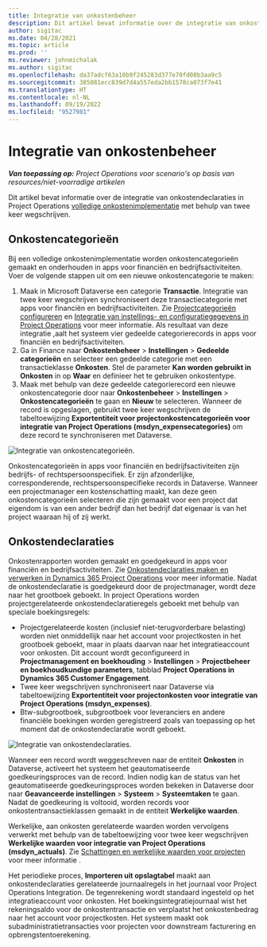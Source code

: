```yaml
---
title: Integratie van onkostenbeheer
description: Dit artikel bevat informatie over de integratie van onkostendeclaraties in Project Operations met behulp van twee keer wegschrijven.
author: sigitac
ms.date: 04/28/2021
ms.topic: article
ms.prod: ''
ms.reviewer: johnmichalak
ms.author: sigitac
ms.openlocfilehash: da37adcf63a10b9f245283d377e70fd08b3aa9c5
ms.sourcegitcommit: 385081ecc839d7d4a557eda2bb1578ca073f7e41
ms.translationtype: HT
ms.contentlocale: nl-NL
ms.lasthandoff: 09/19/2022
ms.locfileid: "9527981"
---
```

# <a name="expense-management-integration"></a>Integratie van onkostenbeheer

_**Van toepassing op:** Project Operations voor scenario's op basis van resources/niet-voorradige artikelen_

Dit artikel bevat informatie over de integratie van onkostendeclaraties in Project Operations [volledige onkostenimplementatie](../expense/expense-overview.md) met behulp van twee keer wegschrijven.

## <a name="expense-categories"></a>Onkostencategorieën

Bij een volledige onkostenimplementatie worden onkostencategorieën gemaakt en onderhouden in apps voor financiën en bedrijfsactiviteiten. Voer de volgende stappen uit om een nieuwe onkostencategorie te maken:

1. Maak in Microsoft Dataverse een categorie **Transactie**. Integratie van twee keer wegschrijven synchroniseert deze transactiecategorie met apps voor financiën en bedrijfsactiviteiten. Zie [Projectcategorieën configureren](/dynamics365/project-operations/project-accounting/configure-project-categories) en [Integratie van instellings- en configuratiegegevens in Project Operations](resource-dual-write-setup-integration.md) voor meer informatie. Als resultaat van deze integratie ,aalt het systeem vier gedeelde categorierecords in apps voor financiën en bedrijfsactiviteiten.
2. Ga in Finance naar **Onkostenbeheer** > **Instellingen** > **Gedeelde categorieën** en selecteer een gedeelde categorie met een transactieklasse **Onkosten**. Stel de parameter **Kan worden gebruikt in Onkosten** in op **Waar** en definieer het te gebruiken onkostentype.
3. Maak met behulp van deze gedeelde categorierecord een nieuwe onkostencategorie door naar **Onkostenbeheer** > **Instellingen** > **Onkostencategorieën** te gaan en **Nieuw** te selecteren. Wanneer de record is opgeslagen, gebruikt twee keer wegschrijven de tabeltoewijzing **Exportentiteit voor projectonkostencategorieën voor integratie van Project Operations (msdyn\_expensecategories)** om deze record te synchroniseren met Dataverse.

  ![Integratie van onkostencategorieën.](./media/DW6ExpenseCategories.png)

Onkostencategorieën in apps voor financiën en bedrijfsactiviteiten zijn bedrijfs- of rechtspersoonspecifiek. Er zijn afzonderlijke, corresponderende, rechtspersoonspecifieke records in Dataverse. Wanneer een projectmanager een kostenschatting maakt, kan deze geen onkostencategorieën selecteren die zijn gemaakt voor een project dat eigendom is van een ander bedrijf dan het bedrijf dat eigenaar is van het project waaraan hij of zij werkt. 

## <a name="expense-reports"></a>Onkostendeclaraties

Onkostenrapporten worden gemaakt en goedgekeurd in apps voor financiën en bedrijfsactiviteiten. Zie [Onkostendeclaraties maken en verwerken in Dynamics 365 Project Operations](/training/modules/create-process-expense-reports/) voor meer informatie. Nadat de onkostendeclaratie is goedgekeurd door de projectmanager, wordt deze naar het grootboek geboekt. In project Operations worden projectgerelateerde onkostendeclaratieregels geboekt met behulp van speciale boekingsregels:

  - Projectgerelateerde kosten (inclusief niet-terugvorderbare belasting) worden niet onmiddellijk naar het account voor projectkosten in het grootboek geboekt, maar in plaats daarvan naar het integratieaccount voor onkosten. Dit account wordt geconfigureerd in **Projectmanagement en boekhouding** > **Instellingen** > **Projectbeheer en boekhoudkundige parameters**, tabblad **Project Operations in Dynamics 365 Customer Engagement**.
  - Twee keer wegschrijven synchroniseert naar Dataverse via tabeltoewijzing **Exportentiteit voor projectonkosten voor integratie van Project Operations (msdyn\_expenses)**.
  - Btw-subgrootboek, subgrootboek voor leveranciers en andere financiële boekingen worden geregistreerd zoals van toepassing op het moment dat de onkostendeclaratie wordt geboekt.

  ![Integratie van onkostendeclaraties.](./media/DW6ExpenseReports.png)

Wanneer een record wordt weggeschreven naar de entiteit **Onkosten** in Dataverse, activeert het systeem het geautomatiseerde goedkeuringsproces van de record. Indien nodig kan de status van het geautomatiseerde goedkeuringsproces worden bekeken in Dataverse door naar **Geavanceerde instellingen** > **Systeem** > **Systeemtaken** te gaan. Nadat de goedkeuring is voltooid, worden records voor onkostentransactieklassen gemaakt in de entiteit **Werkelijke waarden**.

Werkelijke, aan onkosten gerelateerde waarden worden vervolgens verwerkt met behulp van de tabeltoewijzing voor twee keer wegschrijven **Werkelijke waarden voor integratie van Project Operations (msdyn\_actuals)**. Zie [Schattingen en werkelijke waarden voor projecten](resource-dual-write-estimates-actuals.md) voor meer informatie .

Het periodieke proces, **Importeren uit opslagtabel** maakt aan onkostendeclaraties gerelateerde journaalregels in het journaal voor Project Operations Integration. De tegenrekening wordt standaard ingesteld op het integratieaccount voor onkosten. Het boekingsintegratiejournaal wist het rekeningsaldo voor de onkostentransactie en verplaatst het onkostenbedrag naar het account voor projectkosten. Het systeem maakt ook subadministratietransacties voor projecten voor downstream facturering en opbrengstentoerekening.
